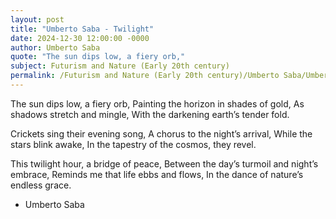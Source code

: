```yaml
---
layout: post
title: "Umberto Saba - Twilight"
date: 2024-12-30 12:00:00 -0000
author: Umberto Saba
quote: "The sun dips low, a fiery orb,"
subject: Futurism and Nature (Early 20th century)
permalink: /Futurism and Nature (Early 20th century)/Umberto Saba/Umberto Saba - Twilight
---
```


The sun dips low, a fiery orb,
Painting the horizon in shades of gold,
As shadows stretch and mingle,
With the darkening earth’s tender fold.

Crickets sing their evening song,
A chorus to the night’s arrival,
While the stars blink awake,
In the tapestry of the cosmos, they revel.

This twilight hour, a bridge of peace,
Between the day’s turmoil and night’s embrace,
Reminds me that life ebbs and flows,
In the dance of nature’s endless grace.

- Umberto Saba

